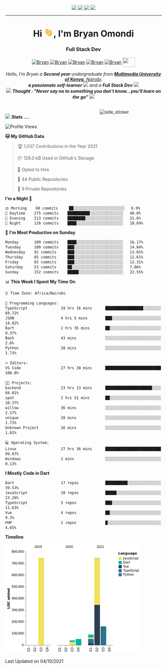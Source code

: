 
 <p align="center">
<img src="https://img.shields.io/badge/Age-20-blue" />
  <img src="https://img.shields.io/badge/Focus-Full%20Stack%20Development-brightgreen" />
  <img src="https://img.shields.io/badge/Lives-Nairobi-success" />
  <img src="https://img.shields.io/badge/Languages-English%20%26%20Swahili-brightgreen" />
</p>
<hr>
<h1 align="center">Hi <img src="https://raw.githubusercontent.com/ABSphreak/ABSphreak/master/gifs/Hi.gif" width="30px">, I'm Bryan Omondi</h1>
<h3 align="center">Full Stack Dev</h3>
<p align="center">
<a href="https://www.dev.to/bryanbill" target="blank"><img align="center" src="https://friconix.com/png/fi-swluxx-dev-to.png" alt="Bryan" height="30" width="40" /></a>
<a href="https://www.linkedin.com/in/bryanomondi254/" target="blank"><img align="center" src="https://image.flaticon.com/icons/png/128/174/174857.png" alt="Bryan" height="30" width="40" /></a>  
<a href="https://www.twitter.com/bryanbill" target="blank"><img align="center" src="https://help.twitter.com/content/dam/help-twitter/brand/logo.png" alt="Bryan" height="30" width="40" /></a>
<a href="https://www.instagram.com/bryan_bill/" target="blank"><img align="center" src="https://image.flaticon.com/icons/png/128/174/174855.png" alt="Bryan" height="30" width="40" /></a>
<a href="https://www.facebook.com/bryanbill/" target="blank"><img align="center" src="https://www.svgrepo.com/show/299425/facebook.svg" alt="Bryan" height="30" width="40" /></a>
 <a href = "mailto: bryanomondi254@gmail.com"><img align="center" src="https://seeklogo.com/images/G/gmail-new-2020-logo-32DBE11BB4-seeklogo.com.png" height="30" width="40" /></a>
</p>
</p>

<p align="center">
  <em>
    Hello, I'm Bryan a <b>Second year</b> undergraduate from <a href="https://mmu.ac.ke/"> <b>Multimedia University of Kenya</b>, Nairobi</a>. <br>
    <b>a passionate self-learner</b> <img src="https://github.com/TheDudeThatCode/TheDudeThatCode/blob/master/Assets/Developer.gif" width="30px"> and a <b>Full Stack Dev</b>&nbsp;<img src="https://github.com/TheDudeThatCode/TheDudeThatCode/blob/master/Assets/Designer.gif" width="36px">
  </em> 
  <br>
  <img src="https://media.giphy.com/media/gH3LO09IOiZIqePwv9/giphy.gif" width="50" /> <b><i align="center">Thought : "Never say no to something you don't know...you'll learn on the go”</i></b> <img src="https://media.giphy.com/media/qjqUcgIyRjsl2/giphy.gif" width="50" />
</p>
<br>
<img align="right" width=200px height=200px alt="side_sticker" src="https://media.giphy.com/media/TEnXkcsHrP4YedChhA/giphy.gif" />

<img src="https://media.giphy.com/media/iY8CRBdQXODJSCERIr/giphy.gif" width="30px">&nbsp;***Stats ....***
<!--START_SECTION:waka-->
![Profile Views](http://img.shields.io/badge/Profile%20Views-3-blue)

**🐱 My GitHub Data** 

> 🏆 1,037 Contributions in the Year 2021
 > 
> 📦 126.0 kB Used in GitHub's Storage 
 > 
> 💼 Opted to Hire
 > 
> 📜 44 Public Repositories 
 > 
> 🔑 9 Private Repositories  
 > 
**I'm a Night 🦉** 

```text
🌞 Morning    60 commits     ██░░░░░░░░░░░░░░░░░░░░░░░   8.9% 
🌆 Daytime    275 commits    ██████████░░░░░░░░░░░░░░░   40.8% 
🌃 Evening    213 commits    ████████░░░░░░░░░░░░░░░░░   31.6% 
🌙 Night      126 commits    ████░░░░░░░░░░░░░░░░░░░░░   18.69%

```
📅 **I'm Most Productive on Sunday** 

```text
Monday       109 commits    ████░░░░░░░░░░░░░░░░░░░░░   16.17% 
Tuesday      100 commits    ███░░░░░░░░░░░░░░░░░░░░░░   14.84% 
Wednesday    92 commits     ███░░░░░░░░░░░░░░░░░░░░░░   13.65% 
Thursday     85 commits     ███░░░░░░░░░░░░░░░░░░░░░░   12.61% 
Friday       83 commits     ███░░░░░░░░░░░░░░░░░░░░░░   12.31% 
Saturday     53 commits     ██░░░░░░░░░░░░░░░░░░░░░░░   7.86% 
Sunday       152 commits    █████░░░░░░░░░░░░░░░░░░░░   22.55%

```


📊 **This Week I Spent My Time On** 

```text
⌚︎ Time Zone: Africa/Nairobi

💬 Programming Languages: 
TypeScript               19 hrs 16 mins      █████████████████░░░░░░░░   69.72% 
JSON                     4 hrs 5 mins        ███░░░░░░░░░░░░░░░░░░░░░░   14.82% 
Dart                     2 hrs 35 mins       ██░░░░░░░░░░░░░░░░░░░░░░░   9.37% 
Bash                     43 mins             ░░░░░░░░░░░░░░░░░░░░░░░░░   2.6% 
Python                   28 mins             ░░░░░░░░░░░░░░░░░░░░░░░░░   1.73%

🔥 Editors: 
VS Code                  27 hrs 38 mins      █████████████████████████   100.0%

🐱‍💻 Projects: 
backend                  23 hrs 13 mins      █████████████████████░░░░   84.01% 
spot                     2 hrs 51 mins       ██░░░░░░░░░░░░░░░░░░░░░░░   10.37% 
willow                   36 mins             ░░░░░░░░░░░░░░░░░░░░░░░░░   2.17% 
unique                   28 mins             ░░░░░░░░░░░░░░░░░░░░░░░░░   1.73% 
Unknown Project          16 mins             ░░░░░░░░░░░░░░░░░░░░░░░░░   1.02%

💻 Operating System: 
Linux                    27 hrs 36 mins      █████████████████████████   99.87% 
Windows                  2 mins              ░░░░░░░░░░░░░░░░░░░░░░░░░   0.13%

```

**I Mostly Code in Dart** 

```text
Dart                     17 repos            ██████████░░░░░░░░░░░░░░░   39.53% 
JavaScript               10 repos            █████░░░░░░░░░░░░░░░░░░░░   23.26% 
TypeScript               5 repos             ███░░░░░░░░░░░░░░░░░░░░░░   11.63% 
Vue                      4 repos             ██░░░░░░░░░░░░░░░░░░░░░░░   9.3% 
PHP                      2 repos             █░░░░░░░░░░░░░░░░░░░░░░░░   4.65%

```


**Timeline**

![Chart not found](https://raw.githubusercontent.com/bryanbill/bryanbill/master/charts/bar_graph.png) 


 Last Updated on 04/10/2021
<!--END_SECTION:waka-->

